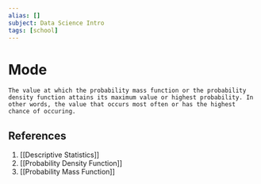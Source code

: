 ```yaml
---
alias: []
subject: Data Science Intro
tags: [school]
---
```

# Mode

```ad-note
The value at which the probability mass function or the probability density function attains its maximum value or highest probability. In other words, the value that occurs most often or has the highest chance of occuring.
```

## References
1. [[Descriptive Statistics]]
2. [[Probability Density Function]]
3. [[Probability Mass Function]]
